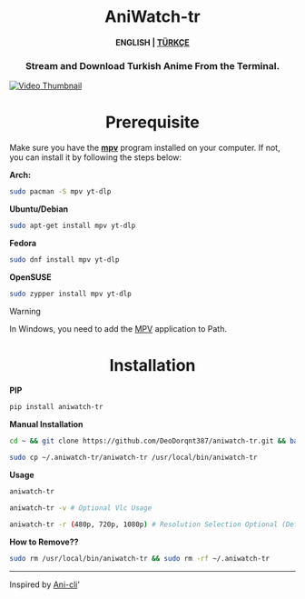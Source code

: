 <h1 align="center">
<strong> AniWatch-tr </strong>
</h1>

<h4 align="center">
ENGLISH | <a href="https://github.com/DeoDorqnt387/aniwatch-tr">TÜRKÇE</a>
</h4>

<h3 align="center">
Stream and Download Turkish Anime From the Terminal.
</h3>

[![Video Thumbnail](https://github.com/user-attachments/assets/311a0f45-91f9-44dc-827a-47a623876d86)](https://github.com/user-attachments/assets/311a0f45-91f9-44dc-827a-47a623876d86)

<h1 align="center">
    <b>Prerequisite</b>
</h1>

Make sure you have the [**mpv**](https://github.com/mpv-player/mpv) program installed on your computer. If not, you can install it by following the steps below:

**Arch:**
```bash
sudo pacman -S mpv yt-dlp
```
**Ubuntu/Debian**
```bash
sudo apt-get install mpv yt-dlp
```
**Fedora**
```bash
sudo dnf install mpv yt-dlp
```
**OpenSUSE**
```bash
sudo zypper install mpv yt-dlp
```

> [!WARNING]
> In Windows, you need to add the [MPV](https://github.com/shinchiro/mpv-winbuild-cmake/releases) application to Path.

<h1 align="center">
    <b>Installation</b>
</h1>

**PIP**
```bash
pip install aniwatch-tr
```

**Manual Installation**
```bash
cd ~ && git clone https://github.com/DeoDorqnt387/aniwatch-tr.git && bash aniwatch-tr/install.sh
```
```bash
sudo cp ~/.aniwatch-tr/aniwatch-tr /usr/local/bin/aniwatch-tr
```
**Usage**
```bash
aniwatch-tr
```
```bash
aniwatch-tr -v # Optional Vlc Usage
```
```bash
aniwatch-tr -r (480p, 720p, 1080p) # Resolution Selection Optional (Default Highest Resolution)
```
**How to Remove??**
```bash
sudo rm /usr/local/bin/aniwatch-tr && sudo rm -rf ~/.aniwatch-tr
```
<hr>

Inspired by [Ani-cli](https://github.com/pystardust/ani-cli)'
